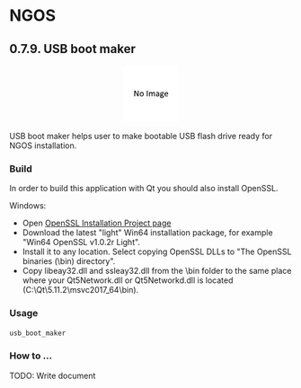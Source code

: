 NGOS
====

0.7.9. USB boot maker
---------------------

<p align="center">
    <img src="https://github.com/Gris87/ngos/blob/master/tools/qt/usb_boot_maker/Screenshot.png?raw=true" alt="Screenshot"/>
</p>

USB boot maker helps user to make bootable USB flash drive ready for NGOS installation.

### Build

In order to build this application with Qt you should also install OpenSSL.

Windows:

- Open [OpenSSL Installation Project page](https://slproweb.com/products/Win32OpenSSL.html)
- Download the latest "light" Win64 installation package, for example "Win64 OpenSSL v1.0.2r Light".
- Install it to any location. Select copying OpenSSL DLLs to "The OpenSSL binaries (\bin) directory".
- Copy libeay32.dll and ssleay32.dll from the \bin folder to the same place where your Qt5Network.dll or Qt5Networkd.dll is located (C:\Qt\5.11.2\msvc2017_64\bin).

### Usage

```sh
usb_boot_maker
```

### How to ...

TODO: Write document

